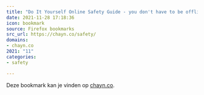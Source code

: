 ```yaml
---
title: "Do It Yourself Online Safety Guide - you don't have to be offline to stay safe"
date: 2021-11-28 17:18:36
icon: bookmark
source: Firefox bookmarks
src_url: https://chayn.co/safety/
domains:
- chayn.co
2021: "11"
categories:
- safety

---
```

Deze bookmark kan je vinden op [chayn.co](https://chayn.co/safety/).
